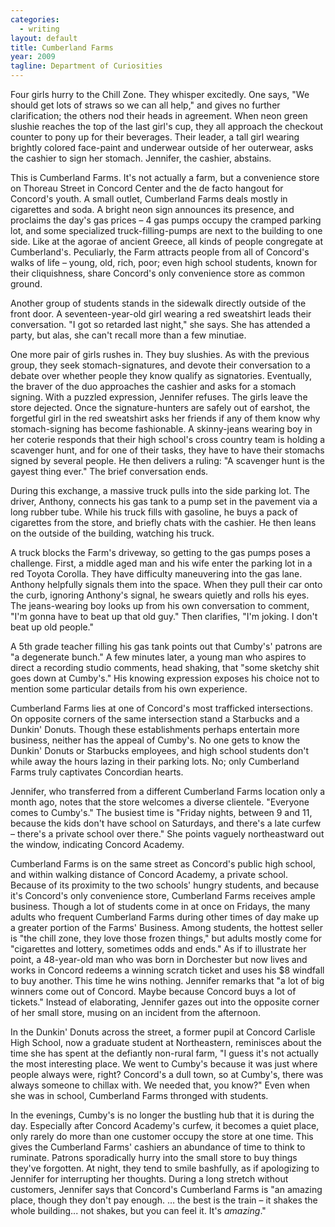 ```yaml
---
categories:
  - writing
layout: default
title: Cumberland Farms
year: 2009
tagline: Department of Curiosities
---
```

Four girls hurry to the Chill Zone.  They whisper excitedly.  One says, "We should get lots of straws so we can all help," and gives no further clarification; the others nod their heads in agreement.  When neon green slushie reaches the top of the last girl's cup, they all approach the checkout counter to pony up for their beverages.  Their leader, a tall girl wearing brightly colored face-paint and underwear outside of her outerwear, asks the cashier to sign her stomach.  Jennifer, the cashier, abstains.

This is Cumberland Farms.  It's not actually a farm, but a convenience store on Thoreau Street in Concord Center and the de facto hangout for Concord's youth.  A small outlet, Cumberland Farms deals mostly in cigarettes and soda.  A bright neon sign announces its presence, and proclaims the day's gas prices – 4 gas pumps occupy the cramped parking lot, and some specialized truck-filling-pumps are next to the building to one side.  Like at the agorae of ancient Greece, all kinds of people congregate at Cumberland's.  Peculiarly, the Farm attracts people from all of Concord's walks of life – young, old, rich, poor; even high school students, known for their cliquishness, share Concord's only convenience store as common ground.

Another group of students stands in the sidewalk directly outside of the front door.  A seventeen-year-old girl wearing a red sweatshirt leads their conversation.  "I got so retarded last night," she says.  She has attended a party, but alas, she can't recall more than a few minutiae.

<!--more-->

One more pair of girls rushes in.  They buy slushies.  As with the previous group, they seek stomach-signatures, and devote their conversation to a debate over whether people they know qualify as signatories.  Eventually, the braver of the duo approaches the cashier and asks for a stomach signing.  With a puzzled expression, Jennifer refuses.  The girls leave the store dejected.  Once the signature-hunters are safely out of earshot, the forgetful girl in the red sweatshirt asks her friends if any of them know why stomach-signing has become fashionable.  A skinny-jeans wearing boy in her coterie responds that their high school's cross country team is holding a scavenger hunt, and for one of their tasks, they have to have their stomachs signed by several people.  He then delivers a ruling: "A scavenger hunt is the gayest thing ever."  The brief conversation ends.

During this exchange, a massive truck pulls into the side parking lot.  The driver, Anthony, connects his gas tank to a pump set in the pavement via a long rubber tube.  While his truck fills with gasoline, he buys a pack of cigarettes from the store, and briefly chats with the cashier.  He then leans on the outside of the building, watching his truck.

A truck blocks the Farm's driveway, so getting to the gas pumps poses a challenge.  First, a middle aged man and his wife enter the parking lot in a red Toyota Corolla.  They have difficulty maneuvering into the gas lane.  Anthony helpfully signals them into the space.  When they pull their car onto the curb, ignoring Anthony's signal, he swears quietly and rolls his eyes.  The jeans-wearing boy looks up from his own conversation to comment, "I'm gonna have to beat up that old guy."  Then clarifies, "I'm joking.  I don't beat up old people."

A 5th grade teacher filling his gas tank points out that Cumby's' patrons are "a degenerate bunch."  A few minutes later, a young man who aspires to direct a recording studio comments, head shaking, that "some sketchy shit goes down at Cumby's."  His knowing expression exposes his choice not to mention some particular details from his own experience.

Cumberland Farms lies at one of Concord's most trafficked intersections.  On opposite corners of the same intersection stand a Starbucks and a Dunkin' Donuts.  Though these establishments perhaps entertain more business, neither has the appeal of Cumby's.  No one gets to know the Dunkin' Donuts or Starbucks employees, and high school students don't while away the hours lazing in their parking lots.  No; only Cumberland Farms truly captivates Concordian hearts.

Jennifer, who transferred from a different Cumberland Farms location only a month ago, notes that the store welcomes a diverse clientele.  "Everyone comes to Cumby's."  The busiest time is "Friday nights, between 9 and 11, because the kids don't have school on Saturdays, and there's a late curfew – there's a private school over there."  She points vaguely northeastward out the window, indicating Concord Academy.

Cumberland Farms is on the same street as Concord's public high school, and within walking distance of Concord Academy, a private school.  Because of its proximity to the two schools' hungry students, and because it's Concord's only convenience store, Cumberland Farms receives ample business.  Though a lot of students come in at once on Fridays, the many adults who frequent Cumberland Farms during other times of day make up a greater portion of the Farms' Business.  Among students, the hottest seller is "the chill zone, they love those frozen things," but adults mostly come for "cigarettes and lottery, sometimes odds and ends."  As if to illustrate her point, a 48-year-old man who was born in Dorchester but now lives and works in Concord redeems a winning scratch ticket and uses his $8 windfall to buy another.  This time he wins nothing.  Jennifer remarks that "a lot of big winners come out of Concord.  Maybe because Concord buys a lot of tickets."  Instead of elaborating, Jennifer gazes out into the opposite corner of her small store, musing on an incident from the afternoon.

In the Dunkin' Donuts across the street, a former pupil at Concord Carlisle High School, now a graduate student at Northeastern, reminisces about the time she has spent at the defiantly non-rural farm, "I guess it's not actually the most interesting place.  We went to Cumby's because it was just where people always were, right?  Concord's a dull town, so at Cumby's, there was always someone to chillax with.  We needed that, you know?"  Even when she was in school, Cumberland Farms thronged with students.

In the evenings, Cumby's is no longer the bustling hub that it is during the day.  Especially after Concord Academy's curfew, it becomes a quiet place, only rarely do more than one customer occupy the store at one time.  This gives the Cumberland Farms' cashiers an abundance of time to think to ruminate.  Patrons sporadically hurry into the small store to buy things they've forgotten.  At night, they tend to smile bashfully, as if apologizing to Jennifer for interrupting her thoughts.  During a long stretch without customers, Jennifer says that Concord's Cumberland Farms is "an amazing place, though they don't pay enough.  … the best is the train – it shakes the whole building...  not shakes, but you can feel it.  It's *amazing*."
